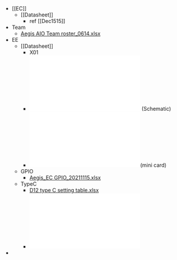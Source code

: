 - [[EC]]
	- [[Datasheet]]
		- ref [[Dec1515]]
- Team
	- [Aegis AIO Team roster_0614.xlsx](../assets/Aegis_AIO_Team_roster_0614_1661855431568_0.xlsx)
- EE
	- [[Datasheet]]
		- X01
		- ![AEGMB_20210817_X01.pdf](../assets/AEGMB_20210817_X01_1661855468764_0.pdf) (Schematic)
		- ![AEGTC_INTEL_X01_20210817.pdf](../assets/AEGTC_INTEL_X01_20210817_1661855475744_0.pdf)(mini card)
	- GPIO
		- [Aegis_EC GPIO_20211115.xlsx](../assets/Aegis_EC_GPIO_20211115_1661855559027_0.xlsx)
	- TypeC
		- [D12 type C setting table.xlsx](../assets/D12_type_C_setting_table_1661855542461_0.xlsx)
		- ![USB feature table.pdf](../assets/USB_feature_table_1661855587165_0.pdf)
-
